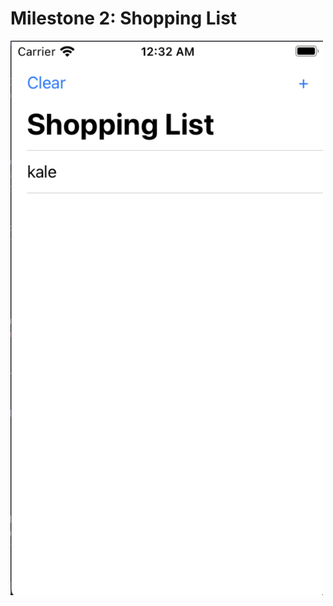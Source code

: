 # Milestone 2: Shopping List
<img src="https://github.com/ajandaur/100DaysOfSwift/blob/48b63d17fbf542c18eac909748850d90fd026d64/Milestone2/demo/demo.png" width="500">
